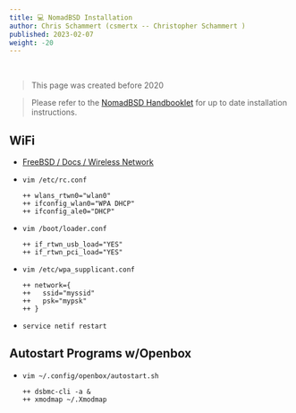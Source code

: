 ```yaml
---
title: 💻 NomadBSD Installation
author: Chris Schammert (csmertx -- Christopher Schammert )
published: 2023-02-07
weight: -20
---
```


<br />

> This page was created before 2020

> Please refer to the [NomadBSD Handbooklet](https://nomadbsd.org/handbook/handbook.html) for up to date installation instructions.

## WiFi

- [FreeBSD / Docs / Wireless Network](https://www.freebsd.org/doc/en_US.ISO8859-1/books/handbook/network-wireless.html)

- ```vim /etc/rc.conf```

    ```
    ++ wlans_rtwn0="wlan0"  
    ++ ifconfig_wlan0="WPA DHCP"  
    ++ ifconfig_ale0="DHCP"  
    ```

- ```vim /boot/loader.conf```

    ```
    ++ if_rtwn_usb_load="YES"
    ++ if_rtwn_pci_load="YES"
    ```

- ```vim /etc/wpa_supplicant.conf```

    ```
    ++ network={
    ++	 ssid="myssid"
    ++	 psk="mypsk"
    ++ }
    ```

- ```service netif restart```


## Autostart Programs w/Openbox

- ```vim ~/.config/openbox/autostart.sh```

    ```
    ++ dsbmc-cli -a &
    ++ xmodmap ~/.Xmodmap
    ```

